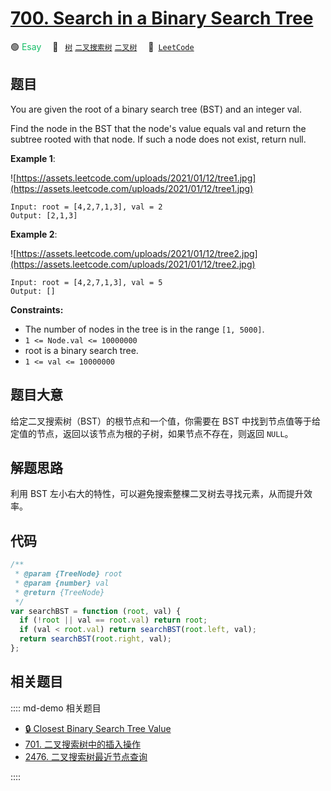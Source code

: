 # [700. Search in a Binary Search Tree](https://leetcode.com/problems/search-in-a-binary-search-tree/)

🟢 <font color=#15bd66>Esay</font>&emsp; 🔖&ensp; [`树`](/leetcode/outline/tag/tree.md) [`二叉搜索树`](/leetcode/outline/tag/binary-search-tree.md) [`二叉树`](/leetcode/outline/tag/binary-tree.md)&emsp; 🔗&ensp;[`LeetCode`](https://leetcode.com/problems/search-in-a-binary-search-tree/)

## 题目

You are given the root of a binary search tree (BST) and an integer val.

Find the node in the BST that the node's value equals val and return the subtree rooted with that node. If such a node does not exist, return null.

**Example 1**:

![https://assets.leetcode.com/uploads/2021/01/12/tree1.jpg](https://assets.leetcode.com/uploads/2021/01/12/tree1.jpg)

    Input: root = [4,2,7,1,3], val = 2
    Output: [2,1,3]

**Example 2**:

![https://assets.leetcode.com/uploads/2021/01/12/tree2.jpg](https://assets.leetcode.com/uploads/2021/01/12/tree2.jpg)

    Input: root = [4,2,7,1,3], val = 5
    Output: []

**Constraints:**

- The number of nodes in the tree is in the range `[1, 5000]`.
- `1 <= Node.val <= 10000000`
- root is a binary search tree.
- `1 <= val <= 10000000`

## 题目大意

给定二叉搜索树（BST）的根节点和一个值，你需要在 BST 中找到节点值等于给定值的节点，返回以该节点为根的子树，如果节点不存在，则返回 `NULL`。

## 解题思路

利用 BST 左小右大的特性，可以避免搜索整棵二叉树去寻找元素，从而提升效率。

## 代码

```javascript
/**
 * @param {TreeNode} root
 * @param {number} val
 * @return {TreeNode}
 */
var searchBST = function (root, val) {
  if (!root || val == root.val) return root;
  if (val < root.val) return searchBST(root.left, val);
  return searchBST(root.right, val);
};
```

## 相关题目

:::: md-demo 相关题目

- [🔒 Closest Binary Search Tree Value](https://leetcode.com/problems/closest-binary-search-tree-value)
- [701. 二叉搜索树中的插入操作](./0701.md)
- [2476. 二叉搜索树最近节点查询](https://leetcode.com/problems/closest-nodes-queries-in-a-binary-search-tree)

::::
